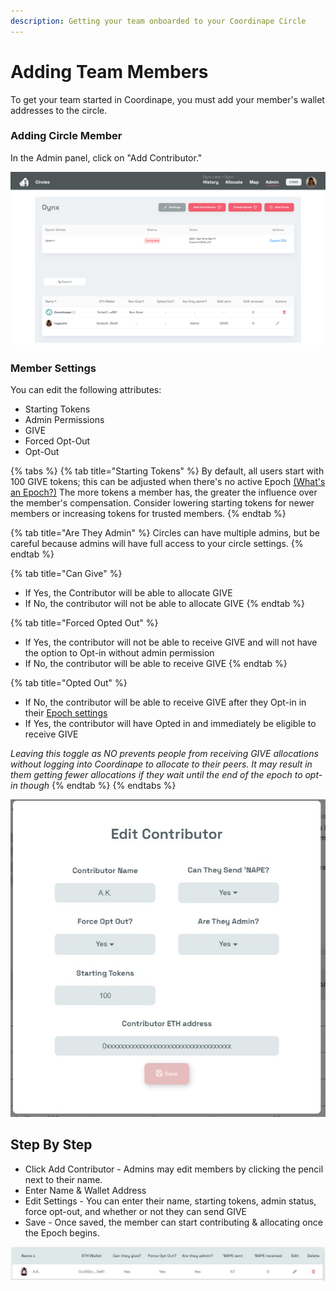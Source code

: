 ```yaml
---
description: Getting your team onboarded to your Coordinape Circle
---
```


# Adding Team Members

To get your team started in Coordinape, you must add your member's wallet addresses to the circle.

### Adding Circle Member

In the Admin panel, click on "Add Contributor."

![The Admin Panel](<../../.gitbook/assets/Screen Shot 2022-05-16 at 6.14.14 PM.png>)

### Member Settings

You can edit the following attributes:

* Starting Tokens
* Admin Permissions&#x20;
* GIVE
* Forced Opt-Out&#x20;
* Opt-Out&#x20;

{% tabs %}
{% tab title="Starting Tokens" %}
By default, all users start with 100 GIVE tokens; this can be adjusted when there's no active Epoch [(What's an Epoch?)](../get-started/new-coordinape-admins/start-an-epoch.md) The more tokens a member has, the greater the influence over the member's compensation. Consider lowering starting tokens for newer members or increasing tokens for trusted members.
{% endtab %}

{% tab title="Are They Admin" %}
Circles can have multiple admins, but be careful because admins will have full access to your circle settings.&#x20;
{% endtab %}

{% tab title="Can Give" %}
* If Yes, the Contributor will be able to allocate GIVE
* If No, the contributor will not be able to allocate GIVE
{% endtab %}

{% tab title="Forced Opted Out" %}
* If Yes, the contributor will not be able to receive GIVE and will not have the option to Opt-in without admin permission
* If No, the contributor will be able to receive GIVE
{% endtab %}

{% tab title="Opted Out" %}
* If No, the contributor will be able to receive GIVE after they Opt-in in their [Epoch settings](../get-started/new-coordinape-admins/record-contributions.md)
* If Yes, the contributor will have Opted in and immediately be eligible to receive GIVE

_Leaving this toggle as NO prevents people from receiving GIVE allocations without logging into Coordinape to allocate to their peers. It may result in them getting fewer allocations if they wait until the end of the epoch to opt-in though_
{% endtab %}
{% endtabs %}

![Edit Member Modal ](<../../.gitbook/assets/Edit User.jpg>)

## Step By Step

* Click Add Contributor - Admins may edit members by clicking the pencil next to their name.
* Enter Name & Wallet Address
* Edit Settings - You can enter their name, starting tokens, admin status, force opt-out, and whether or not they can send GIVE &#x20;
* Save - Once saved, the member can start contributing & allocating once the Epoch begins.&#x20;

![Contributor Settings](<../../.gitbook/assets/User View.jpg>)
